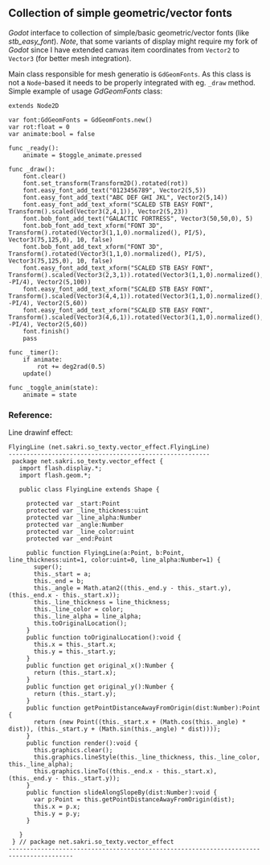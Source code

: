 ## Collection of simple geometric/vector fonts

_Godot_ interface to collection of simple/basic geometric/vector fonts (like _stb_easy_font_).
_Note_, that some variants of display might require my fork of _Godot_ since I have extended canvas item coordinates from ```Vector2``` to ```Vector3``` (for better mesh integration).

Main class responsible for mesh generatio is ```GdGeomFonts```. As this class is not a ```Node```-based it needs to be properly integrated with eg. ```_draw``` method. Simple example of usage _GdGeomFonts_ class:

```
extends Node2D

var font:GdGeomFonts = GdGeomFonts.new()
var rot:float = 0
var animate:bool = false

func _ready():
	animate = $toggle_animate.pressed

func _draw():
	font.clear()
	font.set_transform(Transform2D().rotated(rot))
	font.easy_font_add_text("0123456789", Vector2(5,5))
	font.easy_font_add_text("ABC DEF GHI JKL", Vector2(5,14))
	font.easy_font_add_text_xform("SCALED STB EASY FONT", Transform().scaled(Vector3(2,4,1)), Vector2(5,23))
	font.bob_font_add_text("GALACTIC FORTRESS", Vector3(50,50,0), 5)
	font.bob_font_add_text_xform("FONT 3D", Transform().rotated(Vector3(1,1,0).normalized(), PI/5), Vector3(75,125,0), 10, false)
	font.bob_font_add_text_xform("FONT 3D", Transform().rotated(Vector3(1,1,0).normalized(), PI/5), Vector3(75,125,0), 10, false)
	font.easy_font_add_text_xform("SCALED STB EASY FONT", Transform().scaled(Vector3(2,3,1)).rotated(Vector3(1,1,0).normalized(), -PI/4), Vector2(5,100))
	font.easy_font_add_text_xform("SCALED STB EASY FONT", Transform().scaled(Vector3(4,4,1)).rotated(Vector3(1,1,0).normalized(), -PI/4), Vector2(5,60))
	font.easy_font_add_text_xform("SCALED STB EASY FONT", Transform().scaled(Vector3(4,6,1)).rotated(Vector3(1,1,0).normalized(), -PI/4), Vector2(5,60))
	font.finish()
	pass

func _timer():
	if animate:
		rot += deg2rad(0.5)
	update()

func _toggle_anim(state):
	animate = state
```


### Reference:

Line drawinf effect:

```
FlyingLine (net.sakri.so_texty.vector_effect.FlyingLine)
--------------------------------------------------------
 package net.sakri.so_texty.vector_effect {
   import flash.display.*;
   import flash.geom.*;

   public class FlyingLine extends Shape {

     protected var _start:Point
     protected var _line_thickness:uint
     protected var _line_alpha:Number
     protected var _angle:Number
     protected var _line_color:uint
     protected var _end:Point

     public function FlyingLine(a:Point, b:Point, line_thickness:uint=1, color:uint=0, line_alpha:Number=1) {
       super();
       this._start = a;
       this._end = b;
       this._angle = Math.atan2((this._end.y - this._start.y), (this._end.x - this._start.x));
       this._line_thickness = line_thickness;
       this._line_color = color;
       this._line_alpha = line_alpha;
       this.toOriginalLocation();
     }
     public function toOriginalLocation():void {
       this.x = this._start.x;
       this.y = this._start.y;
     }
     public function get original_x():Number {
       return (this._start.x);
     }
     public function get original_y():Number {
       return (this._start.y);
     }
     public function getPointDistanceAwayFromOrigin(dist:Number):Point {
       return (new Point((this._start.x + (Math.cos(this._angle) * dist)), (this._start.y + (Math.sin(this._angle) * dist))));
     }
     public function render():void {
       this.graphics.clear();
       this.graphics.lineStyle(this._line_thickness, this._line_color, this._line_alpha);
       this.graphics.lineTo((this._end.x - this._start.x), (this._end.y - this._start.y));
     }
     public function slideAlongSlopeBy(dist:Number):void {
       var p:Point = this.getPointDistanceAwayFromOrigin(dist);
       this.x = p.x;
       this.y = p.y;
     }

   }
 } // package net.sakri.so_texty.vector_effect
----------------------------------------------------------------------------------------
```

